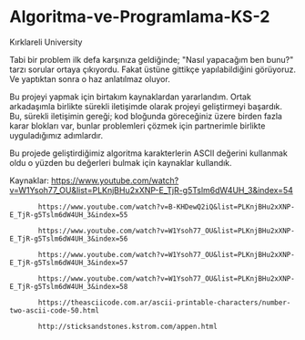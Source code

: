 # Algoritma-ve-Programlama-KS-2
Kırklareli University 

Tabi bir problem ilk defa karşınıza geldiğinde; "Nasıl yapacağım ben bunu?" tarzı sorular ortaya çıkıyordu. Fakat üstüne gittikçe yapılabildiğini görüyoruz. Ve yaptıktan sonra o haz anlatılmaz oluyor. 

Bu projeyi yapmak için birtakım kaynaklardan yararlandım. Ortak arkadaşımla birlikte sürekli iletişimde olarak projeyi geliştirmeyi başardık. Bu, sürekli iletişimin gereği; kod bloğunda göreceğiniz üzere birden fazla karar blokları var, bunlar problemleri çözmek için partnerimle birlikte uyguladığımız adımlardır. 

Bu projede geliştirdiğimiz algoritma karakterlerin ASCII değerini kullanmak oldu o yüzden bu değerleri bulmak için kaynaklar kullandık. 

Kaynaklar: https://www.youtube.com/watch?v=W1Ysoh77_OU&list=PLKnjBHu2xXNP-E_TjR-g5Tslm6dW4UH_3&index=54 

           https://www.youtube.com/watch?v=B-KHDewQ2iQ&list=PLKnjBHu2xXNP-E_TjR-g5Tslm6dW4UH_3&index=55 

           https://www.youtube.com/watch?v=W1Ysoh77_OU&list=PLKnjBHu2xXNP-E_TjR-g5Tslm6dW4UH_3&index=56 

           https://www.youtube.com/watch?v=W1Ysoh77_OU&list=PLKnjBHu2xXNP-E_TjR-g5Tslm6dW4UH_3&index=57 

           https://www.youtube.com/watch?v=W1Ysoh77_OU&list=PLKnjBHu2xXNP-E_TjR-g5Tslm6dW4UH_3&index=58 

           https://theasciicode.com.ar/ascii-printable-characters/number-two-ascii-code-50.html 

           http://sticksandstones.kstrom.com/appen.html 
